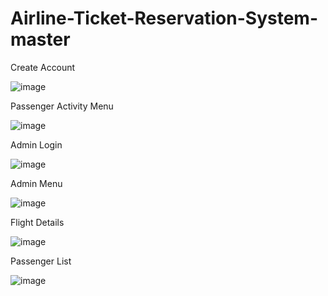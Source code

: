 # Airline-Ticket-Reservation-System-master

Create Account

![image](https://github.com/erenkn20/AirplaneReservationSystem/assets/121315822/cf7f3974-15c6-49e3-9f74-6d44901c7d5f)

Passenger Activity Menu

![image](https://github.com/erenkn20/AirplaneReservationSystem/assets/121315822/b763449b-d6ae-4363-87f6-5080e0199e61)

Admin Login

![image](https://github.com/erenkn20/AirplaneReservationSystem/assets/121315822/376fc8f2-a9b0-445b-adca-da274f291782)

Admin Menu

![image](https://github.com/erenkn20/AirplaneReservationSystem/assets/121315822/5f9df8e2-5777-4905-9afa-a9ab52b28104)

Flight Details

![image](https://github.com/erenkn20/AirplaneReservationSystem/assets/121315822/b9919162-0b31-4a4c-8144-ee7b22bddff0)

Passenger List

![image](https://github.com/erenkn20/AirplaneReservationSystem/assets/121315822/c5138ec8-989b-4ae4-b8d5-63627723dee4)

